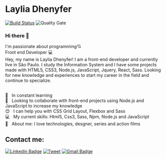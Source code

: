 
# Laylia Dhenyfer
[![Build Status](https://travis-ci.org/condessalovelace/mavenquickstart.svg?branch=master)](https://travis-ci.org/condessalovelace/mavenquickstart) ![Quality Gate](https://sonarcloud.io/api/project_badges/measure?project=br.com%3Amavenquickstart&metric=alert_status)

### Hi there 👋
I'm passionate about programming:cupid:
<br/>Front end Developer :computer:
<br/>Hey, my name is Laylia Dhenyfer! I am a front-end developer and currently live in São Paulo. I study the Information System and I have some projects made with HTML5, CSS3, Node.js, JavaScript, Jquery, React, Sass. Looking for new knowledge and experiences to start my career in the field and continue to specialize.

 <br/>:pencil: &nbsp; In constant learning
 <br/> :purple_heart: &nbsp; Looking to collaborate with front-end projects using Node.js and JavaScript to increase my knowledge
 <br/> :blush: &nbsp; I can help you with CSS Grid Layout, Flexbox and Sass
 <br/> :computer: &nbsp; My current skills: Html5, Css3, Sass, Npm, Node.js and JavaScript 
 <br/> 💬  &nbsp; About me: I love technologies, desgner, series and action films
## Contact me:
[![Linkedin Badge](https://img.shields.io/badge/-LayliaDhenyfer-blue?style=flat-square&logo=Linkedin&logoColor=white&link=https://www.linkedin.com/in/laylia-dhennyfe-74b119197/)](https://www.linkedin.com/in/laylia-dhenyfer-74b119197) 
[![Tweet](https://img.shields.io/twitter/url/https/github.com/tterb/hyde.svg?style=social)](https://https://twitter.com/Laylia36265501?s=08/intent/tweet?text=Check%20out%20Hyde!%20%E2%9C%A8%20An%20accessible,%20open-source%20markdown%20editor%20for%20any%20user%20E2%9C%A8%20https://https://twitter.com/Laylia36265501?s=08/tterb/hyde%20%F0%9F%A4%97)
[![Gmail Badge](https://img.shields.io/badge/-layliadhennyfe20017@gmail.com-c14438?style=flat-square&logo=Gmail&logoColor=white&link=mailto:layliadhennyfe20017@gmail.com)](mailto:layliadhennyfe20017@gmail.com) 
